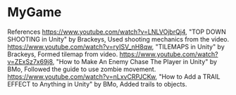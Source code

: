 # MyGame

References
https://www.youtube.com/watch?v=LNLVOjbrQj4, "TOP DOWN SHOOTING in Unity" by Brackeys, Used shooting mechanics from the video.
https://www.youtube.com/watch?v=ryISV_nH8qw, "TILEMAPS in Unity" by Brackeys, Formed tilemap from video.
https://www.youtube.com/watch?v=ZExSz7x69j8, "How to Make An Enemy Chase The Player in Unity" by 
BMo, Followed the guide to use zombie movement.
https://www.youtube.com/watch?v=nLxvCRPJCKw, "How to Add a TRAIL EFFECT to Anything in Unity" by BMo, Added trails to objects.
